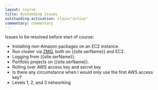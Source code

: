 ```yaml
---
layout: course
title: Oustanding issues
outstanding-activation: class="active"
commentary: commentary
---
```

Issues to be resolved before start of course:

* Installing non-Amazon packages on an EC2 instance.
* Run cluster via [ZMQ](http://zguide.zeromq.org/page:all), both on {{site.serName}} and EC2.
* Logging from {{site.serName}}.
* Portfolio projects on {{site.serName}}.
* Rolling over AWS access key and secret key
* Is there any circumstance when I would only use the first AWS access key?
* Levels 1, 2, and 3 networking
